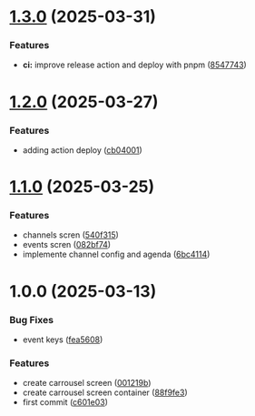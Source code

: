 # [1.3.0](https://github.com/Buildbox-IT-Solutions/agenda-digital-front/compare/v1.2.0...v1.3.0) (2025-03-31)


### Features

* **ci:** improve release action and deploy with pnpm ([8547743](https://github.com/Buildbox-IT-Solutions/agenda-digital-front/commit/854774346e565ccf02b9530141a377a58bcd3fa1))

# [1.2.0](https://github.com/Buildbox-IT-Solutions/agenda-digital-front/compare/v1.1.0...v1.2.0) (2025-03-27)


### Features

* adding action deploy ([cb04001](https://github.com/Buildbox-IT-Solutions/agenda-digital-front/commit/cb04001e370e4c55983cc2e96a67bf5c2c4bedb8))

# [1.1.0](https://github.com/Buildbox-IT-Solutions/agenda-digital-front/compare/v1.0.0...v1.1.0) (2025-03-25)


### Features

* channels scren ([540f315](https://github.com/Buildbox-IT-Solutions/agenda-digital-front/commit/540f31528331d989195c41418307ab26f464e00d))
* events scren ([082bf74](https://github.com/Buildbox-IT-Solutions/agenda-digital-front/commit/082bf7445927b72a412473ba6678b8676fc673a1))
* implemente channel config and agenda ([6bc4114](https://github.com/Buildbox-IT-Solutions/agenda-digital-front/commit/6bc4114bd43ee373c74c01ec5c2af0ba5f7a693c))

# 1.0.0 (2025-03-13)


### Bug Fixes

* event keys ([fea5608](https://github.com/Buildbox-IT-Solutions/agenda-digital-front/commit/fea56082f0113fa41fe7cacf6360a9c48f5b1a84))


### Features

* create carrousel screen ([001219b](https://github.com/Buildbox-IT-Solutions/agenda-digital-front/commit/001219b01a2e9f99d3ba6d6bcefefb3df7298644))
* create carrousel screen container ([88f9fe3](https://github.com/Buildbox-IT-Solutions/agenda-digital-front/commit/88f9fe337d638008ce565aacb818d6d683347696))
* first commit ([c601e03](https://github.com/Buildbox-IT-Solutions/agenda-digital-front/commit/c601e035cc6add962a273dfe4e3707ebba7f3b57))
